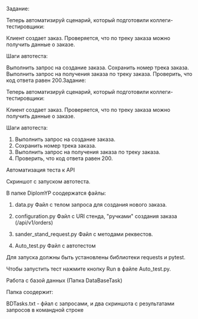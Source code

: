 ﻿Задание:

Теперь автоматизируй сценарий, который подготовили коллеги-тестировщики:

Клиент создает заказ. Проверяется, что по треку заказа можно получить данные о заказе.

Шаги автотеста:

Выполнить запрос на создание заказа.
Сохранить номер трека заказа.
Выполнить запрос на получения заказа по треку заказа.
Проверить, что код ответа равен 200.Задание:

Теперь автоматизируй сценарий, который подготовили коллеги-тестировщики:

Клиент создает заказ. Проверяется, что по треку заказа можно получить данные о заказе.

Шаги автотеста:

1. Выполнить запрос на создание заказа.
2. Сохранить номер трека заказа.
3. Выполнить запрос на получения заказа по треку заказа.
4. Проверить, что код ответа равен 200.


Автоматизация теста к API 

Скриншот с запуском автотеста.

В папке DiplomYP соодержатся файлы:

1. data.py
Файл с телом запроса для создания нового заказа.

2. configuration.py
Файл с URl стенда, "ручками" создания заказа (/api/v1/orders)

3. sander_stand_request.py
Файл с методами реквестов.

4. Auto_test.py
Файл с автотестом

Для запуска должны быть установлены библиотеки requests и pytest.

Чтобы запустить тест нажмите кнопку Run в файле Auto_test.py.

Работа с базой данных (Папка DataBaseTask)

Папка соодержит:

BDTasks.txt - фйал с запросами, и два скриншота с результатами запросов в командной строке